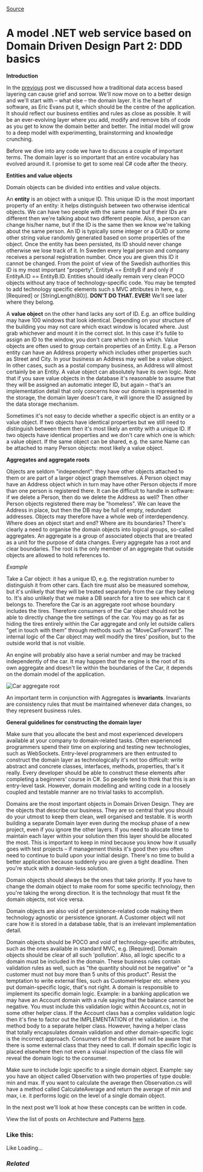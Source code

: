 [Source](http://dotnetcodr.com/2013/09/16/a-model-net-web-service-based-on-domain-driven-design-part-2-ddd-basics/ "Permalink to A model .NET web service based on Domain Driven Design Part 2: DDD basics")

# A model .NET web service based on Domain Driven Design Part 2: DDD basics

**Introduction**

In the [previous][1] post we discussed how a traditional data access based layering can cause grief and sorrow. We'll now move on to a better design and we'll start with – what else – the domain layer. It is the heart of software, as Eric Evans put it, which should be the centre of the application. It should reflect our business entities and rules as close as possible. It will be an ever-evolving layer where you add, modify and remove bits of code as you get to know the domain better and better. The initial model will grow to a deep model with experimenting, brainstorming and knowledge crunching.

Before we dive into any code we have to discuss a couple of important terms. The domain layer is so important that an entire vocabulary has evolved around it. I promise to get to some real C# code after the theory.

**Entities and value objects**

Domain objects can be divided into entities and value objects.

An **entity** is an object with a unique ID. This unique ID is the most important property of an entity: it helps distinguish between two otherwise identical objects. We can have two people with the same name but if their IDs are different then we're talking about two different people. Also, a person can change his/her name, but if the ID is the same then we know we're talking about the same person. An ID is typically some integer or a GUID or some other string value randomly generated based on some properties of the object. Once the entity has been persisted, its ID should never change otherwise we lose track of it. In Sweden every legal person and company receives a personal registration number. Once you are given this ID it cannot be changed. From the point of view of the Swedish authorities this ID is my most important "property". EntityA == EntityB if and only if EntityA.ID == EntityB.ID. Entities should ideally remain very clean POCO objects without any trace of technology-specific code. You may be tempted to add technology specific elements such s MVC attributes in here, e.g. [Required] or [StringLength(80)]. **DON'T DO THAT. EVER!** We'll see later where they belong.

A **value object** on the other hand lacks any sort of ID. E.g. an office building may have 100 windows that look identical. Depending on your structure of the building you may not care which exact window is located where. Just grab whichever and mount it in the correct slot. In this case it's futile to assign an ID to the window, you don't care which one is which. Value objects are often used to group certain properties of an Entity. E.g. a Person entity can have an Address property which includes other properties such as Street and City. In your business an Address may well be a value object. In other cases, such as a postal company business, an Address will almost certainly be an Entity. A value object can absolutely have its own logic. Note that if you save value objects in the database it's reasonable to assume that they will be assigned an automatic integer ID, but again – that's an implementation detail that only concerns how our domain is represented in the storage, the domain layer doesn't care, it will ignore the ID assigned by the data storage mechanism.

Sometimes it's not easy to decide whether a specific object is an entity or a value object. If two objects have identical properties but we still need to distinguish between them then it's most likely an entity with a unique ID. If two objects have identical properties and we don't care which one is which: a value object. If the same object can be shared, e.g. the same Name can be attached to many Person objects: most likely a value object.

**Aggregates and aggregate roots**

Objects are seldom "independent": they have other objects attached to them or are part of a larger object graph themselves. A Person object may have an Address object which in turn may have other Person objects if more than one person is registered there. It can be difficult to handle in software: if we delete a Person, then do we delete the Address as well? Then other Person objects registered there may be "homeless". We can leave the Address in place, but then the DB may be full of empty, redundant addresses. Objects may therefore have a whole web of interdependency. Where does an object start and end? Where are its boundaries? There's clearly a need to organise the domain objects into logical groups, so-called aggregates. An aggregate is a group of associated objects that are treated as a unit for the purpose of data changes. Every aggregate has a root and clear boundaries. The root is the only member of an aggregate that outside objects are allowed to hold references to.

_Example_

Take a Car object: it has a unique ID, e.g. the registration number to distinguish it from other cars. Each tire must also be measured somehow, but it's unlikely that they will be treated separately from the car they belong to. It's also unlikely that we make a DB search for a tire to see which car it belongs to. Therefore the Car is an aggregate root whose boundary includes the tires. Therefore consumers of the Car object should not be able to directly change the tire settings of the car. You may go as far as hiding the tires entirely within the Car aggregate and only let outside callers "get in touch with them" through methods such as "MoveCarForward". The internal logic of the Car object may well modify the tires' position, but to the outside world that is not visible.

An engine will probably also have a serial number and may be tracked independently of the car. It may happen that the engine is the root of its own aggregate and doesn't lie within the boundaries of the Car, it depends on the domain model of the application.

![Car aggregate root][2]

An important term in conjunction with Aggregates is **invariants**. Invariants are consistency rules that must be maintained whenever data changes, so they represent business rules.

**General guidelines for constructing the domain layer**

Make sure that you allocate the best and most experienced developers available at your company to domain-related tasks. Often experienced programmers spend their time on exploring and testing new technologies, such as WebSockets. Entry-level programmers are then entrusted to construct the domain layer as technologically it's not too difficult: write abstract and concrete classes, interfaces, methods, properties, that's it really. Every developer should be able to construct these elements after completing a beginners' course in C#. So people tend to think that this is an entry-level task. However, domain modelling and writing code in a loosely coupled and testable manner are no trivial tasks to accomplish.

Domains are the most important objects in Domain Driven Design. They are the objects that describe our business. They are so central that you should do your utmost to keep them clean, well organised and testable. It is worth building a separate Domain layer even during the mockup phase of a new project, even if you ignore the other layers. If you need to allocate time to maintain each layer within your solution then this layer should be allocated the most. This is important to keep in mind because you know how it usually goes with test projects – if management thinks it's good then you often need to continue to build upon your initial design. There's no time to build a better application because suddenly you are given a tight deadline. Then you're stuck with a domain-less solution.

Domain objects should always be the ones that take priority. If you have to change the domain object to make room for some specific technology, then you're taking the wrong direction. It is the technology that must fit the domain objects, not vice versa.

Domain objects are also void of persistence-related code making them technology agnostic or persistence ignorant. A Customer object will not care how it is stored in a database table, that is an irrelevant implementation detail.

Domain objects should be POCO and void of technology-specific attributes, such as the ones available in standard MVC, e.g. [Required]. Domain objects should be clear of all such 'pollution'. Also, all logic specific to a domain must be included in the domain. These business rules contain validation rules as well, such as "the quantity should not be negative" or "a customer must not buy more than 5 units of this product". Resist the temptation to write external files, such as CustomerHelper etc. where you put domain-specific logic, that's not right. A domain is responsible to implement its specific domain logic. Example: in a banking application we may have an Account domain with a rule saying that the balance cannot be negative. You must include this validation logic within Account.cs, not in some other helper class. If the Account class has a complex validation logic then it's fine to factor out the IMPLEMENTATION of the validation. i.e. the method body to a separate helper class. However, having a helper class that totally encapsulates domain validation and other domain-specific logic is the incorrect approach. Consumers of the domain will not be aware that there is some external class that they need to call. If domain specific logic is placed elsewhere then not even a visual inspection of the class file will reveal the domain logic to the consumer.

Make sure to include logic specific to a single domain object. Example: say you have an object called Observation with two properties of type double: min and max. If you want to calculate the average then Observation.cs will have a method called CalculateAverage and return the average of min and max, i.e. it performs logic on the level of a single domain object.

In the next post we'll look at how these concepts can be written in code.

View the list of posts on Architecture and Patterns [here][3].

### Like this:

Like Loading...

### _Related_

[1]: http://dotnetcodr.com/2013/09/12/a-model-net-web-service-based-on-domain-driven-design-part-1-introduction/ "A model .NET web service based on Domain Driven Design Part 1: introduction"
[2]: http://dotnetcodr.files.wordpress.com/2013/08/aggregaterootstructure.png?w=630&h=327
[3]: http://dotnetcodr.com/architecture-and-patterns/ "Architecture and patterns"
